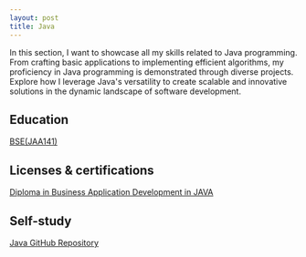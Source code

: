 ```yaml
---
layout: post
title: Java
---
```


In this section, I want to showcase all my skills related to Java programming. From crafting basic applications to implementing efficient algorithms, my proficiency in Java programming is demonstrated through diverse projects. Explore how I leverage Java's versatility to create scalable and innovative solutions in the dynamic landscape of software development.

## Education

[BSE(JAA141)](/education/bse)

## Licenses & certifications

[Diploma in Business Application Development in JAVA](/essentials/licenses-and-certifications)

## Self-study

[Java GitHub Repository][github-exercises]

[github-exercises]: https://github.com/it-moisesmoreno/Java

